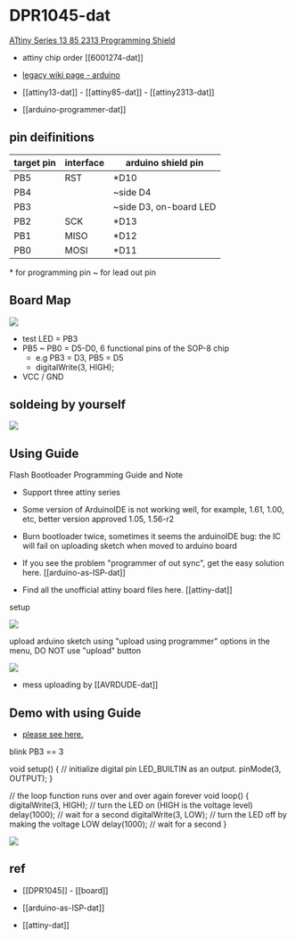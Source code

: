 # DPR1045-dat

[ATtiny Series 13 85 2313 Programming Shield](https://www.electrodragon.com/product/attiny-1385-programming-shield/)

- attiny chip order [[6001274-dat]] 


- [legacy wiki page - arduino](https://w.electrodragon.com/w/Category:Arduino)

- [[attiny13-dat]] - [[attiny85-dat]] - [[attiny2313-dat]]

- [[arduino-programmer-dat]]

## pin deifinitions 

| target pin | interface | arduino shield pin     |
| ---------- | --------- | ---------------------- |
| PB5        | RST       | *D10                   |
| PB4        |           | ~side D4               |
| PB3        |           | ~side D3, on-board LED |
| PB2        | SCK       | *D13                   |
| PB1        | MISO      | *D12                   |
| PB0        | MOSI      | *D11                   |

\* for programming pin \~ for lead out pin



## Board Map 

![](2023-12-13-14-49-25.png)

- test LED = PB3
- PB5 ~ PB0 = D5-D0, 6 functional pins of the SOP-8 chip
  - e.g PB3 = D3, PB5 = D5
  - digitalWrite(3, HIGH);
- VCC / GND

## soldeing by yourself 

![](2025-06-30-18-03-06.png)


## Using Guide

Flash Bootloader Programming Guide and Note

- Support three attiny series
- Some version of ArduinoIDE is not working well, for example, 1.61, 1.00, etc, better version approved 1.05, 1.56-r2
- Burn bootloader twice, sometimes it seems the arduinoIDE bug: the IC will fail on uploading sketch when moved to arduino board

- If you see the problem "programmer of out sync", get the easy solution here. [[arduino-as-ISP-dat]]
- Find all the unofficial attiny board files here. [[attiny-dat]]

setup 

![](2025-06-30-18-13-12.png)

upload arduino sketch using "upload using programmer" options in the menu, DO NOT use "upload" button

![](2023-12-13-14-38-35.png)

- mess uploading by [[AVRDUDE-dat]]


## Demo with using Guide

- [please see here. ](https://www.youtube.com/watch?v=6SlruQVLcK4)

blink PB3 == 3 

  void setup() {
    // initialize digital pin LED_BUILTIN as an output.
    pinMode(3, OUTPUT);
  }

  // the loop function runs over and over again forever
  void loop() {
    digitalWrite(3, HIGH);   // turn the LED on (HIGH is the voltage level)
    delay(1000);                       // wait for a second
    digitalWrite(3, LOW);    // turn the LED off by making the voltage LOW
    delay(1000);                       // wait for a second
  }

![](2025-06-30-18-16-32.png)

## ref 

- [[DPR1045]] - [[board]]

- [[arduino-as-ISP-dat]]
- [[attiny-dat]]